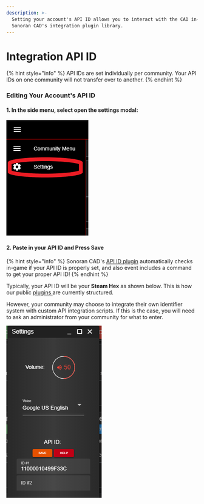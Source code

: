 ```yaml
---
description: >-
  Setting your account's API ID allows you to interact with the CAD in-game via
  Sonoran CAD's integration plugin library.
---
```


# Integration API ID

{% hint style="info" %}
API IDs are set individually per community. Your API IDs on one community will not transfer over to another.
{% endhint %}

### Editing Your Account's API ID

#### 1. In the side menu, select open the settings modal:

![Sonoran CAD&apos;s Settings Modal](../../../.gitbook/assets/settings_modal.png)

#### 2. Paste in your API ID and Press Save

{% hint style="info" %}
Sonoran CAD's [API ID plugin](../../../integration-plugins/integration-plugins/available-plugins/api-id-checker.md) automatically checks in-game if your API ID is properly set, and also event includes a command to get your proper API ID!
{% endhint %}

Typically, your API ID will be your **Steam Hex** as shown below. This is how our public [plugins ](../../../integration-plugins/integration-plugins/available-plugins/)are currently structured.  
  
However, your community may choose to integrate their own identifier system with custom API integration scripts. If this is the case, you will need to ask an administrator from your community for what to enter.

![Sonoran CAD&apos;s API ID Setting](../../../.gitbook/assets/api_id.PNG)

